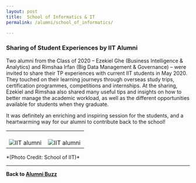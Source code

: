```yaml
---
layout: post
title:  School of Informatics & IT
permalink: /alumni/school_of_informatics/

---
```

### Sharing of Student Experiences by IIT Alumni ###
Two alumni from the Class of 2020 – Ezekiel Ghe (Business Intelligence & Analytics) and Rimshaa Irfan (Big Data Management & Governance) – were invited to share their TP experiences with current IIT students in May 2020. They touched on their learning journeys through overseas study trips, certification programmes, competitions and internships. At the sharing, Ezekiel and Rimshaa also shared many useful tips and insights on how to better manage the academic workload, as well as the different opportunities available for students when they graduate. 

It was definitely an enriching and inspiring session for the students, and a heartwarming way for our alumni to contribute back to the school!

<div>
    <table>
        <tr>
            <td style="width:49%"><br>
                    <image src="{{site.baseurl}}/images/BeConnected_buzz_IIT1.png" style="display:block;margin-left:auto;margin-right:auto;" alt="IIT alumni">                                       </image>
            </td>
            <td style="width:49%"><br>
                    <image src="{{site.baseurl}}/images/BeConnected_buzz_IIT2.png" style="display:block;margin-left:auto;margin-right:auto;" alt="IIT alumni">
                    </image>
            </td>
         </tr>
    </table>
</div>
*(Photo Credit: School of IIT)*

---
**Back to [Alumni Buzz](/be-connected/alumnibuzz/)**
